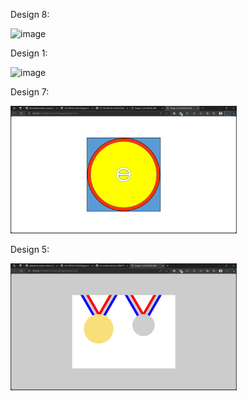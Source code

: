 Design 8:

<img width="362" alt="image" src="https://github.com/thisisrohitkumar/the_creative_minions_CSSBATTLES2023/assets/43836363/862a0a79-0980-419e-bac8-9c900d6caca3">

Design 1:

<img width="362" alt="image" src="https://github.com/thisisrohitkumar/the_creative_minions_CSSBATTLES2023/assets/122220753/6e3fb498-a94f-4d78-aa6b-d0dcda507dfc">

Design 7:

<img width="362" alt="image" src="https://github.com/thisisrohitkumar/the_creative_minions_CSSBATTLES2023/blob/main/BATTLE%201/Design%207/screenshot.png">

Design 5:

<img width="362" alt="image" src="https://github.com/thisisrohitkumar/the_creative_minions_CSSBATTLES2023/blob/main/BATTLE%201/Design%205/screenshotv2.png">

